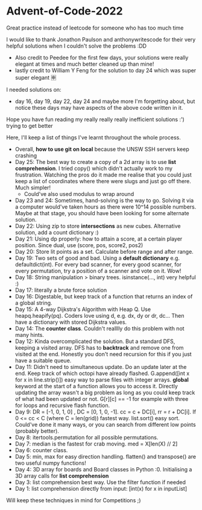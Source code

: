 # Advent-of-Code-2022
Great practice instead of leetcode for someone who has too much time

I would like to thank Jonathon Paulson and anthonywritescode for their very helpful solutions when I couldn't solve the problems :DD
* Also credit to Peedee for the first few days, your solutions were really elegant at times and much better cleaned up than mine!
* lastly credit to William Y Feng for the solution to day 24 which was super super elegant 🈸

I needed solutions on:
* day 16, day 19, day 22, day 24
and maybe more I'm forgetting about, but notice these days may have aspects of the above code written in it.

Hope you have fun reading my really really really inefficient solutions :') trying to get better 

Here, I'll keep a list of things I've learnt throughout the whole process.
* Overall, **how to use git on local** because the UNSW SSH servers keep crashing
* Day 25: The best way to create a copy of a 2d array is to use **list comprehension**. I tried copy() which didn't actually work to my frustration. Watching the pros do it made me realise that you could just keep a list of coordinates where there were slugs and just go off there. Much simpler!
    - Could've also used modulus to wrap around
* Day 23 and 24: Sometimes, hand-solving is the way to go. Solving it via a computer would've taken hours as there were 10^14 possible numbers. Maybe at that stage, you should have been looking for some alternate solution.
* Day 22: Using zip to store **intersections** as new cubes. Alternative solution, add a count dictionary :) 
* Day 21: Using dp properly: how to attain a score, at a certain player position. Since dual, use (score, pos, score2, pos2)
* Day 20: Store lit points as a set. Calculate before range and after range.
* Day 19: Two sets of good and bad. Using a **default dictionary** e.g. defaultdict(int). For every bad scanner, for every good scanner, for every permutation, try a position of a scanner and vote on it. Wow!
* Day 18: String manipulation > binary trees. isinstance(..., int) very helpful :)
* Day 17: literally a brute force solution
* Day 16: Digestable, but keep track of a function that returns an index of a global string.
* Day 15: A 4-way Dijkstra's Algorithm with Heap Q. Use heapq.heapify(pq). Coders love using d, e.g. dx, dy or dr, dc... Then have a dictionary with stored Dijkstra values.
* Day 14: The **counter class**. Couldn't realllly do this problem with not many hints.
* Day 12: Kinda overcomplicated the solution. But a standard DFS, keeping a visited array. DFS has to **backtrack** and remove one from visited at the end. Honestly you don't need recursion for this if you just have a suitable queue.
* Day 11: Didn't need to simultaneous update. Do an update later at the end. Keep track of which octopi have already flashed. G.append([int x for x in line.strip()]) easy way to parse files with integer arrays. **global** keyword at the start of a function allows you to access it. Directly updating the array wasn't a big problem as long as you could keep track of what had been updated or not. G[r][c] == -1 for example with three for loops and recursive flash function. 
* Day 9: DR = [-1, 0, 1, 0] , DC = [0, 1, 0, -1]. cc = c + DC[i], rr = r + DC[i]. If 0 <= cc < C (where C = len(grid)) fastest way. list.sort() easy sort. Could've done it many ways, or you can search from different low points (probably better).
* Day 8: itertools.permutation for all possible permutations.
* Day 7: median is the fastest for crab moving. med = X[len(X) // 2]
* Day 6: counter class.
* Day 5: min, max for easy direction handling. flatten() and transpose() are two useful numpy functions!
* Day 4: 3D array for boards and Board classes in Python :0. Initialising a 3D array calls for **list comprehension**
* Day 3: list comprehension best way. Use the filter function if needed
* Day 1: list comprehension directly from input: [int(x) for x in inputList]

Will keep these techniques in mind for Competitions ;) 
